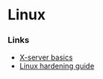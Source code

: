 # Linux


### Links

- [X-server basics](https://magcius.github.io/xplain/article/x-basics.html)
- [Linux hardening guide](https://madaidans-insecurities.github.io/guides/linux-hardening.html)
